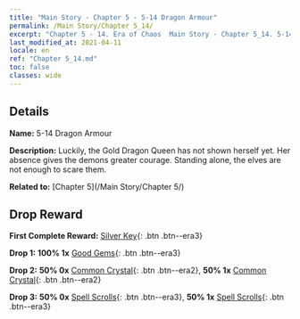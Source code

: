 ```yaml
---
title: "Main Story - Chapter 5 - 5-14 Dragon Armour"
permalink: /Main Story/Chapter 5_14/
excerpt: "Chapter 5 - 14. Era of Chaos  Main Story - Chapter 5_14. 5-14 Dragon Armour"
last_modified_at: 2021-04-11
locale: en
ref: "Chapter 5_14.md"
toc: false
classes: wide
---
```


## Details

 **Name:** 5-14 Dragon Armour

 **Description:** Luckily, the Gold Dragon Queen has not shown herself yet. Her absence gives the demons greater courage. Standing alone, the elves are not enough to scare them.

 **Related to:** [Chapter 5](/Main Story/Chapter 5/)

## Drop Reward

 **First Complete Reward:** [Silver Key](/Items/con_693/){: .btn .btn--era3}

 **Drop 1:** **100% 1x** [Good Gems](/Items/mat_16/){: .btn .btn--era3}

 **Drop 2:** **50% 0x** [Common Crystal](/Items/mat_11/){: .btn .btn--era2}, **50% 1x** [Common Crystal](/Items/mat_11/){: .btn .btn--era2}

 **Drop 3:** **50% 0x** [Spell Scrolls](/Items/con_694/){: .btn .btn--era3}, **50% 1x** [Spell Scrolls](/Items/con_694/){: .btn .btn--era3}

